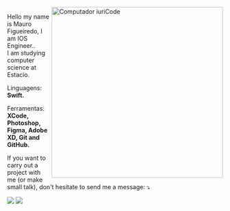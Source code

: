 <img src="https://raw.githubusercontent.com/MicaelliMedeiros/micaellimedeiros/master/image/computer-illustration.png" min-width="400px" max-width="400px" width="400px" align="right" alt="Computador iuriCode">

<p align="left"> 
  Hello my name is Mauro Figueiredo, I am IOS Engineer.</strong>.<br>
  I am studying computer science at Estacio.
</p>

<p align="left">
  Linguagens: <strong>Swift.</strong>
</p>

<p align="left">
  Ferramentas: <strong>XCode, Photoshop, Figma, Adobe XD, Git and GitHub.</strong>
</p>

<p align="left">
  If you want to carry out a project with me (or make small talk), don't hesitate to send me a message:  ⤵️
</p>

<p align="left">

  <a href="#" alt="Linkedin">
  <img src="https://img.shields.io/badge/-Linkedin-0e76a8?style=flat-square&logo=Linkedin&logoColor=white&link=https://www.google.com" /></a>

  <a href="#" alt="Instagram">
  <img src="https://img.shields.io/badge/-Instagram-DF0174?style=for-the-badge&logo=instagram&logoColor=white&link=https://www.instagram.com/iuricoding/"/></a>
</p>  
